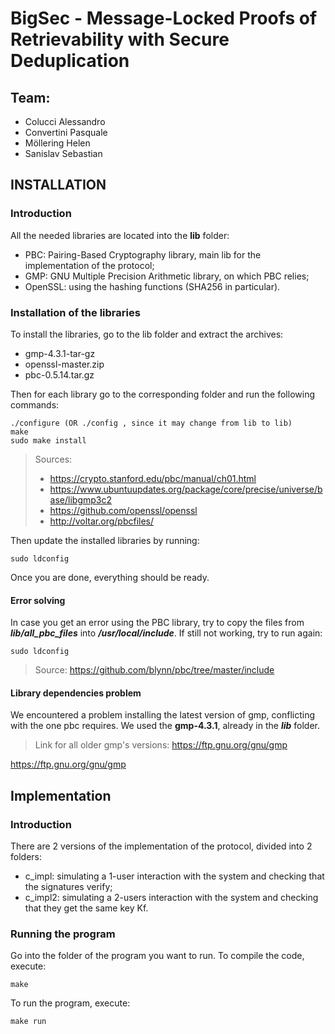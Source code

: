 # BigSec - Message-Locked Proofs of Retrievability with Secure Deduplication

## Team:
- Colucci Alessandro
- Convertini Pasquale
- Möllering Helen
- Sanislav Sebastian

## INSTALLATION
### Introduction
All the needed libraries are located into the **lib** folder:
- PBC: Pairing-Based Cryptography library, main lib for the implementation of the protocol;
- GMP: GNU  Multiple  Precision  Arithmetic library, on which PBC relies;
- OpenSSL: using the hashing functions (SHA256 in particular).

### Installation of the libraries
To install the libraries, go to the lib folder and extract the archives:
- gmp-4.3.1-tar-gz
- openssl-master.zip
- pbc-0.5.14.tar.gz

Then for each library go to the corresponding folder and run the following commands:
```
./configure (OR ./config , since it may change from lib to lib)
make
sudo make install
```

> Sources:
> - https://crypto.stanford.edu/pbc/manual/ch01.html
> - https://www.ubuntuupdates.org/package/core/precise/universe/base/libgmp3c2
> - https://github.com/openssl/openssl
> - http://voltar.org/pbcfiles/

Then update the installed libraries by running:
```
sudo ldconfig
```

Once you are done, everything should be ready.

#### Error solving
In case you get an error using the PBC library, try to copy the files from ***lib/all_pbc_files*** into ***/usr/local/include***.
If still not working, try to run again:
```
sudo ldconfig
```

> Source: https://github.com/blynn/pbc/tree/master/include

#### Library dependencies problem
We encountered a problem installing the latest version of gmp, conflicting with the one pbc requires.
We used the **gmp-4.3.1**, already in the ***lib*** folder.

> Link for all older gmp's versions: https://ftp.gnu.org/gnu/gmp

 https://ftp.gnu.org/gnu/gmp


## Implementation
### Introduction
There are 2 versions of the implementation of the protocol, divided into 2 folders:
- c_impl: simulating a 1-user interaction with the system and checking that the signatures verify;
- c_impl2: simulating a 2-users interaction with the system and checking that they get the same key Kf.
### Running the program
Go into the folder of the program you want to run. 
To compile the code, execute:
```
make
```
To run the program, execute:
```
make run
```
